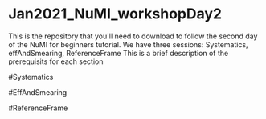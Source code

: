 # Jan2021_NuMI_workshopDay2
This is the repository that you'll need to download to follow the second day of the NuMI for beginners tutorial. 
We have three sessions: Systematics, effAndSmearing, ReferenceFrame
This is a brief description of the prerequisits for each section


#Systematics

#EffAndSmearing

#ReferenceFrame
